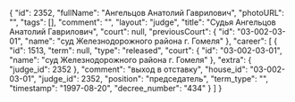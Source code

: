 {
    "id": 2352,
    "fullName": "Ангельцов Анатолий Гаврилович",
    "photoURL": "",
    "tags": [],
    "comment": "",
    "layout": "judge",
    "title": "Судья Ангельцов Анатолий Гаврилович",
    "court": null,
    "previousCourt": {
        "id": "03-002-03-01",
        "name": "суд Железнодорожного района г. Гомеля"
    },
    "career": [
        {
            "id": 1513,
            "term": null,
            "type": "released",
            "court": {
                "id": "03-002-03-01",
                "name": "суд Железнодорожного района г. Гомеля"
            },
            "extra": {
                "judge_id": 2352
            },
            "comment": "выход в отставку",
            "house_id": "03-002-03-01",
            "judge_id": 2352,
            "position": "председатель",
            "term_type": "",
            "timestamp": "1997-08-20",
            "decree_number": "434"
        }
    ]
}